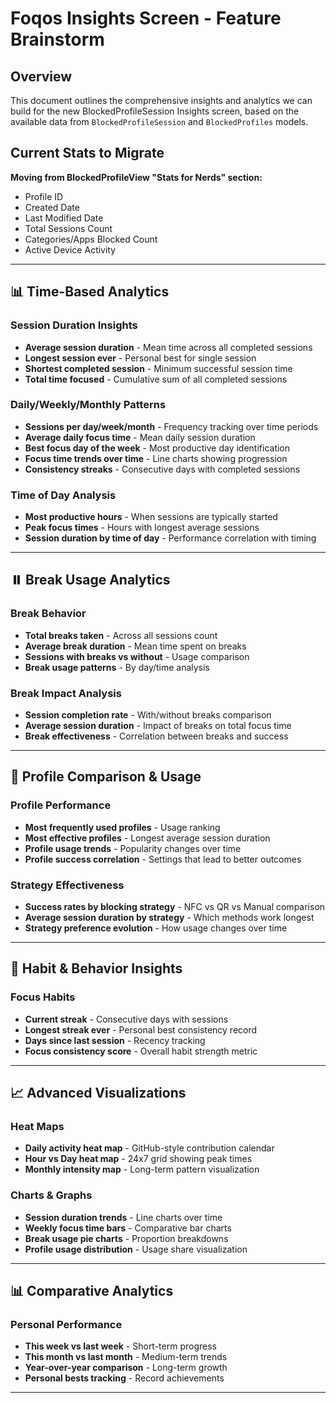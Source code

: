 # Foqos Insights Screen - Feature Brainstorm

## Overview

This document outlines the comprehensive insights and analytics we can build for the new BlockedProfileSession Insights screen, based on the available data from `BlockedProfileSession` and `BlockedProfiles` models.

## Current Stats to Migrate

**Moving from BlockedProfileView "Stats for Nerds" section:**

- Profile ID
- Created Date
- Last Modified Date
- Total Sessions Count
- Categories/Apps Blocked Count
- Active Device Activity

---

## 📊 Time-Based Analytics

### Session Duration Insights

- **Average session duration** - Mean time across all completed sessions
- **Longest session ever** - Personal best for single session
- **Shortest completed session** - Minimum successful session time
- **Total time focused** - Cumulative sum of all completed sessions

### Daily/Weekly/Monthly Patterns

- **Sessions per day/week/month** - Frequency tracking over time periods
- **Average daily focus time** - Mean daily session duration
- **Best focus day of the week** - Most productive day identification
- **Focus time trends over time** - Line charts showing progression
- **Consistency streaks** - Consecutive days with completed sessions

### Time of Day Analysis

- **Most productive hours** - When sessions are typically started
- **Peak focus times** - Hours with longest average sessions
- **Session duration by time of day** - Performance correlation with timing

---

## ⏸️ Break Usage Analytics

### Break Behavior

- **Total breaks taken** - Across all sessions count
- **Average break duration** - Mean time spent on breaks
- **Sessions with breaks vs without** - Usage comparison
- **Break usage patterns** - By day/time analysis

### Break Impact Analysis

- **Session completion rate** - With/without breaks comparison
- **Average session duration** - Impact of breaks on total focus time
- **Break effectiveness** - Correlation between breaks and success

---

## 📱 Profile Comparison & Usage

### Profile Performance

- **Most frequently used profiles** - Usage ranking
- **Most effective profiles** - Longest average session duration
- **Profile usage trends** - Popularity changes over time
- **Profile success correlation** - Settings that lead to better outcomes

### Strategy Effectiveness

- **Success rates by blocking strategy** - NFC vs QR vs Manual comparison
- **Average session duration by strategy** - Which methods work longest
- **Strategy preference evolution** - How usage changes over time

---

## 🎯 Habit & Behavior Insights

### Focus Habits

- **Current streak** - Consecutive days with sessions
- **Longest streak ever** - Personal best consistency record
- **Days since last session** - Recency tracking
- **Focus consistency score** - Overall habit strength metric

---

## 📈 Advanced Visualizations

### Heat Maps

- **Daily activity heat map** - GitHub-style contribution calendar
- **Hour vs Day heat map** - 24x7 grid showing peak times
- **Monthly intensity map** - Long-term pattern visualization

### Charts & Graphs

- **Session duration trends** - Line charts over time
- **Weekly focus time bars** - Comparative bar charts
- **Break usage pie charts** - Proportion breakdowns
- **Profile usage distribution** - Usage share visualization

---

## 📊 Comparative Analytics

### Personal Performance

- **This week vs last week** - Short-term progress
- **This month vs last month** - Medium-term trends
- **Year-over-year comparison** - Long-term growth
- **Personal bests tracking** - Record achievements

---
